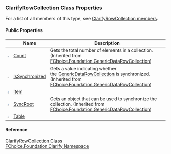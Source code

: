 ﻿### ClarifyRowCollection Class Properties

For a list of all members of this type, see [ClarifyRowCollection members](fcSDK~FChoice.Foundation.Clarify.ClarifyRowCollection_members.md).

#### Public Properties

|   | Name | Description |
| --- | --- | --- |
| ![Public Property](dotnetimages/publicProperty.png) | [Count](fcSDK~FChoice.Foundation.GenericDataRowCollection~Count.md) | Gets the total number of elements in a collection. (Inherited from [FChoice.Foundation.GenericDataRowCollection](fcSDK~FChoice.Foundation.GenericDataRowCollection.md)) |
| ![Public Property](dotnetimages/publicProperty.png) | [IsSynchronized](fcSDK~FChoice.Foundation.GenericDataRowCollection~IsSynchronized.md) | Gets a value indicating whether the [GenericDataRowCollection](fcSDK~FChoice.Foundation.GenericDataRowCollection.md) is synchronized. (Inherited from [FChoice.Foundation.GenericDataRowCollection](fcSDK~FChoice.Foundation.GenericDataRowCollection.md)) |
| ![Public Property](dotnetimages/publicProperty.png) | [Item](fcSDK~FChoice.Foundation.Clarify.ClarifyRowCollection~Item.md) |   |
| ![Public Property](dotnetimages/publicProperty.png) | [SyncRoot](fcSDK~FChoice.Foundation.GenericDataRowCollection~SyncRoot.md) | Gets an object that can be used to synchronize the collection. (Inherited from [FChoice.Foundation.GenericDataRowCollection](fcSDK~FChoice.Foundation.GenericDataRowCollection.md)) |
| ![Public Property](dotnetimages/publicProperty.png) | [Table](fcSDK~FChoice.Foundation.Clarify.ClarifyRowCollection~Table.md) |   |





#### Reference

[ClarifyRowCollection Class](fcSDK~FChoice.Foundation.Clarify.ClarifyRowCollection.md)  
[FChoice.Foundation.Clarify Namespace](fcSDK~FChoice.Foundation.Clarify_namespace.md)